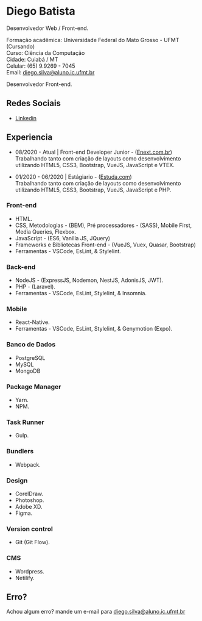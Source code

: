 # Diego Batista

Desenvolvedor Web / Front-end.

Formação acadêmica: Universidade Federal do Mato Grosso - UFMT (Cursando)<br>
Curso: Ciência da Computação<br>
Cidade: Cuiabá / MT<br>
Celular: (65) 9.9269 - 7045<br>
Email: diego.silva@aluno.ic.ufmt.br

Desenvolvedor Front-end.

## Redes Sociais

- [Linkedin](https://www.linkedin.com/in/dbatista/)

## Experiencia

* 08/2020 - Atual | Front-end Developer Junior -
  ([Enext.com.br](https://www.enext.com.br/))<br>
  Trabalhando tanto com criação de layouts como desenvolvimento utilizando HTML5, CSS3, Bootstrap, VueJS, JavaScript e VTEX.<br>

* 01/2020 - 06/2020 | Estágiario -
  ([Estuda.com](https://www.estuda.com/))<br>
  Trabalhando tanto com criação de layouts como desenvolvimento utilizando HTML5, CSS3, Bootstrap, VueJS, JavaScript e PHP.<br>
 
### Front-end

- HTML.
- CSS, Metodologias - (BEM), Pré processadores - (SASS), Mobile First, Media Queries, Flexbox.
- JavaScript - (ES6, Vanilla JS, JQuery)
- Frameworks e Bibliotecas Front-end - (VueJS, Vuex, Quasar, Bootstrap)
- Ferramentas - VSCode, EsLint, & Stylelint.

### Back-end

- NodeJS - (ExpressJS, Nodemon, NestJS, AdonisJS, JWT).
- PHP - (Laravel).
- Ferramentas - VSCode, EsLint, Stylelint, & Insomnia.

### Mobile

- React-Native.
- Ferramentas - VSCode, EsLint, Stylelint, & Genymotion (Expo).

### Banco de Dados

- PostgreSQL
- MySQL
- MongoDB

### Package Manager

- Yarn.
- NPM.

### Task Runner

- Gulp.

### Bundlers

- Webpack.

### Design

- CorelDraw.
- Photoshop.
- Adobe XD.
- Figma.

### Version control

- Git (Git Flow).

### CMS

- Wordpress.
- Netilify.

## Erro?

Achou algum erro? mande um e-mail para diego.silva@aluno.ic.ufmt.br
